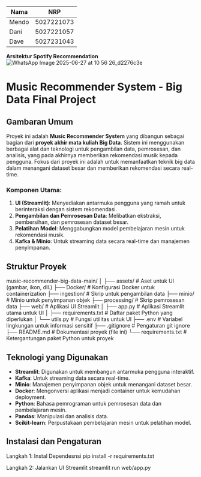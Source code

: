 | Nama  | NRP        |
| ----- | ---------- |
| Mendo | 5027221073 |
| Dani  | 5027221057 |
| Dave  | 5027231043 |


**Arsitektur Spotify Recommendation**
![WhatsApp Image 2025-06-27 at 10 56 26_d2276c3e](https://github.com/user-attachments/assets/42910bf1-0a8c-4ae3-9110-865fa123ca22)

# Music Recommender System - Big Data Final Project
## Gambaran Umum

Proyek ini adalah **Music Recommender System** yang dibangun sebagai bagian dari **proyek akhir mata kuliah Big Data**. Sistem ini menggunakan berbagai alat dan teknologi untuk pengambilan data, pemrosesan, dan analisis, yang pada akhirnya memberikan rekomendasi musik kepada pengguna. Fokus dari proyek ini adalah untuk memanfaatkan teknik big data dalam menangani dataset besar dan memberikan rekomendasi secara real-time.

### Komponen Utama:
1. **UI (Streamlit)**: Menyediakan antarmuka pengguna yang ramah untuk berinteraksi dengan sistem rekomendasi.
2. **Pengambilan dan Pemrosesan Data**: Melibatkan ekstraksi, pembersihan, dan pemrosesan dataset besar.
3. **Pelatihan Model**: Menggabungkan model pembelajaran mesin untuk rekomendasi musik.
4. **Kafka & Minio**: Untuk streaming data secara real-time dan manajemen penyimpanan.

## Struktur Proyek

music-recommender-big-data-main/
│
├── assets/ # Aset untuk UI (gambar, ikon, dll.)
├── Docker/ # Konfigurasi Docker untuk containerization
├── ingestion/ # Skrip untuk pengambilan data
├── minio/ # Minio untuk penyimpanan objek
├── processing/ # Skrip pemrosesan data
├── web/ # Aplikasi UI Streamlit
│ ├── app.py # Aplikasi Streamlit utama untuk UI
│ ├── requirements.txt # Daftar paket Python yang diperlukan
│ └── utils.py # Fungsi utilitas untuk UI
├── .env # Variabel lingkungan untuk informasi sensitif
├── .gitignore # Pengaturan git ignore
├── README.md # Dokumentasi proyek (file ini)
└── requirements.txt # Ketergantungan paket Python untuk proyek

## Teknologi yang Digunakan

- **Streamlit**: Digunakan untuk membangun antarmuka pengguna interaktif.
- **Kafka**: Untuk streaming data secara real-time.
- **Minio**: Manajemen penyimpanan objek untuk menangani dataset besar.
- **Docker**: Mengonversi aplikasi menjadi container untuk kemudahan deployment.
- **Python**: Bahasa pemrograman untuk pemrosesan data dan pembelajaran mesin.
- **Pandas**: Manipulasi dan analisis data.
- **Scikit-learn**: Perpustakaan pembelajaran mesin untuk pelatihan model.

## Instalasi dan Pengaturan
Langkah 1: Instal Dependesnsi
pip install -r requirements.txt

Langkah 2: Jalankan UI Streamlit
streamlit run web/app.py

